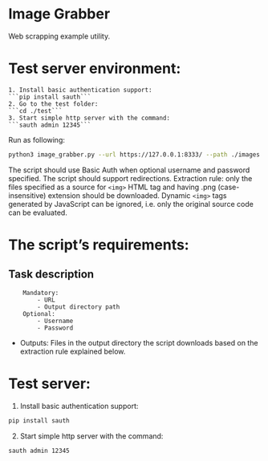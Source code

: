 # Image Grabber
Web scrapping example utility.

# Test server environment:
    1. Install basic authentication support:
    ```pip install sauth```
    2. Go to the test folder:
    ```cd ./test```
    3. Start simple http server with the command:
    ```sauth admin 12345```

Run as following:
```bash
python3 image_grabber.py --url https://127.0.0.1:8333/ --path ./images --username admin --password 12345
```
The script should use Basic Auth when optional username and password specified.
The script should support redirections.
Extraction rule: only the files specified as a source for ```<img>``` HTML tag and having .png (case-insensitive) extension should be downloaded.
Dynamic ```<img>``` tags generated by JavaScript can be ignored, i.e. only the original source code can be evaluated.

# The script’s requirements:
## Task description
```yaml- Inputs:
    Mandatory:
        - URL
        - Output directory path
    Optional:
        - Username
        - Password
```
- Outputs:
    Files in the output directory the script downloads based on the extraction rule explained below.

# Test server:
1. Install basic authentication support:
```bash
pip install sauth
```
2. Start simple http server with the command:
```bash
sauth admin 12345
```

